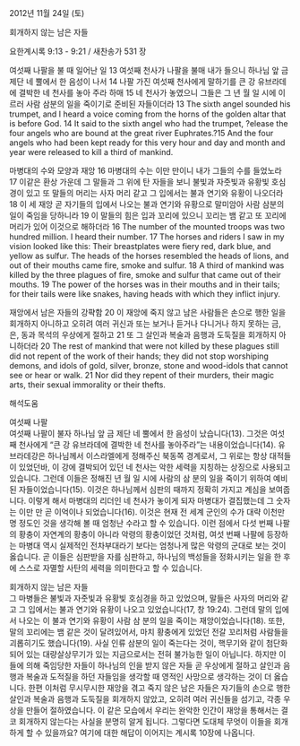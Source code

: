 2012년 11월 24일 (토)

회개하지 않는 남은 자들



요한계시록 9:13 - 9:21 / 새찬송가 531 장


여섯째 나팔을 불 때 일어난 일 
13 여섯째 천사가 나팔을 불매 내가 들으니 하나님 앞 금 제단 네 뿔에서 한 음성이 나서 14 나팔 가진 여섯째 천사에게 말하기를 큰 강 유브라데에 결박한 네 천사를 놓아 주라 하매 15 네 천사가 놓였으니 그들은 그 년 월 일 시에 이르러 사람 삼분의 일을 죽이기로 준비된 자들이더라
13 The sixth angel sounded his trumpet, and I heard a voice coming from the horns of the golden altar that is before God. 14 It said to the sixth angel who had the trumpet, ?elease the four angels who are bound at the great river Euphrates.?15 And the four angels who had been kept ready for this very hour and day and month and year were released to kill a third of mankind.

마병대의 수와 모양과 재앙
16 마병대의 수는 이만 만이니 내가 그들의 수를 들었노라 17 이같은 환상 가운데 그 말들과 그 위에 탄 자들을 보니 불빛과 자줏빛과 유황빛 호심경이 있고 또 말들의 머리는 사자 머리 같고 그 입에서는 불과 연기와 유황이 나오더라 18 이 세 재앙 곧 자기들의 입에서 나오는 불과 연기와 유황으로 말미암아 사람 삼분의 일이 죽임을 당하니라 19 이 말들의 힘은 입과 꼬리에 있으니 꼬리는 뱀 같고 또 꼬리에 머리가 있어 이것으로 해하더라
16 The number of the mounted troops was two hundred million. I heard their number. 17 The horses and riders I saw in my vision looked like this: Their breastplates were fiery red, dark blue, and yellow as sulfur. The heads of the horses resembled the heads of lions, and out of their mouths came fire, smoke and sulfur. 18 A third of mankind was killed by the three plagues of fire, smoke and sulfur that came out of their mouths. 19 The power of the horses was in their mouths and in their tails; for their tails were like snakes, having heads with which they inflict injury.

재앙에서 남은 자들의 강퍅함 
20 이 재앙에 죽지 않고 남은 사람들은 손으로 행한 일을 회개하지 아니하고 오히려 여러 귀신과 또는 보거나 듣거나 다니거나 하지 못하는 금, 은, 동과 목석의 우상에게 절하고 21 또 그 살인과 복술과 음행과 도둑질을 회개하지 아니하더라
20 The rest of mankind that were not killed by these plagues still did not repent of the work of their hands; they did not stop worshiping demons, and idols of gold, silver, bronze, stone and wood-idols that cannot see or hear or walk. 21 Nor did they repent of their murders, their magic arts, their sexual immorality or their thefts.

해석도움





여섯째 나팔  
여섯째 나팔이 불자 하나님 앞 금 제단 네 뿔에서 한 음성이 났습니다(13). 그것은 여섯째 천사에게 “큰 강 유브라데에 결박한 네 천사를 놓아주라”는 내용이었습니다(14). 유브라데강은 하나님께서 이스라엘에게 정해주신 북동쪽 경계로서, 그 위로는 항상 대적들이 있었던바, 이 강에 결박되어 있던 네 천사는 악한 세력을 지칭하는 상징으로 사용되고 있습니다. 그런데 이들은 정해진 년 월 일 시에 사람의 삼 분의 일을 죽이기 위하여 예비된 자들이었습니다(15). 이것은 하나님께서 심판의 때까지 정확히 가지고 계심을 보여줍니다. 이렇게 해서 마병대의 리더인 네 천사가 놓이게 되자 마병대가 결집했는데 그 숫자는 이만 만 곧 이억이나 되었습니다(16). 이것은 현재 전 세계 군인의 수가 대략 이천만 명 정도인 것을 생각해 볼 때 엄청난 수라고 할 수 있습니다. 이런 점에서 다섯 번째 나팔의 황충이 자연계의 황충이 아니라 악령의 황충이었던 것처럼, 여섯 번째 나팔에 등장하는 마병대 역시 실제적인 전차부대라기 보다는 엄청나게 많은 악령의 군대로 보는 것이 옳습니다. 곧 이들은 심판받을 자를 심판하고, 하나님의 백성들을 정화시키는 일을 한 후에 스스로 자멸할 사탄의 세력을 의미한다고 할 수 있습니다. 

회개하지 않는 남은 자들  
그 마병들은 불빛과 자줏빛과 유황빛 호심경을 하고 있었으며, 말들은 사자의 머리와 같고 그 입에서는 불과 연기와 유황이 나오고 있었습니다(17, 창 19:24). 그런데 말의 입에서 나오는 이 불과 연기와 유황이 사람 삼 분의 일을 죽이는 재앙이었습니다(18). 또한, 말의 꼬리에는 뱀 같은 것이 달려있어서, 마치 황충에게 있었던 전갈 꼬리처럼 사람들을 괴롭히기도 했습니다(19). 사실 인류 삼분의 일이 죽는다는 것이, 핵무기와 같이 첨단화되어 있는 대량살상무기가 있는 지금으로서는 전혀 불가능한 일이 아닙니다. 하지만 이들에 의해 죽임당한 자들이 하나님의 인을 받지 않은 자들 곧 우상에게 절하고 살인과 음행과 복술과 도적질을 하던 자들임을 생각할 때 영적인 사망으로 생각하는 것이 더 옳습니다. 한편 이처럼 무시무시한 재앙을 겪고 죽지 않은 남은 자들은 자기들의 손으로 행한 살인과 복술과 음행과 도둑질을 회개하지 않았고, 오히려 여러 귀신들을 섬기고, 각종 우상을 만들어 절하였습니다. 이 같은 모습에서 우리는 완악한 인간이 재앙을 통해서는 결코 회개하지 않는다는 사실을 분명히 알게 됩니다. 그렇다면 도대체 무엇이 이들을 회개하게 할 수 있을까요? 여기에 대한 해답이 이어지는 계시록 10장에 나옵니다.